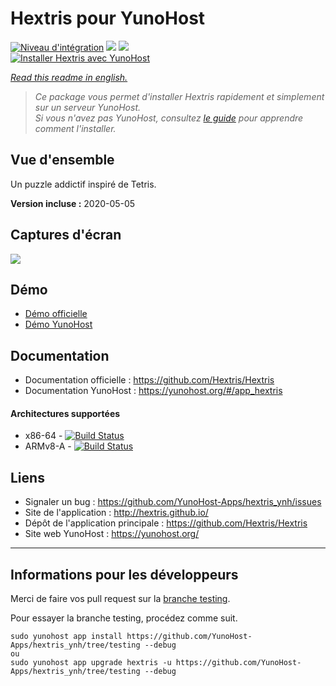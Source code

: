 # Hextris pour YunoHost

[![Niveau d'intégration](https://dash.yunohost.org/integration/hextris.svg)](https://dash.yunohost.org/appci/app/hextris) ![](https://ci-apps.yunohost.org/ci/badges/hextris.status.svg) ![](https://ci-apps.yunohost.org/ci/badges/hextris.maintain.svg)  
[![Installer Hextris avec YunoHost](https://install-app.yunohost.org/install-with-yunohost.png)](https://install-app.yunohost.org/?app=hextris)

*[Read this readme in english.](./README.md)* 

> *Ce package vous permet d'installer Hextris rapidement et simplement sur un serveur YunoHost.  
Si vous n'avez pas YunoHost, consultez [le guide](https://yunohost.org/#/install) pour apprendre comment l'installer.*

## Vue d'ensemble
Un puzzle addictif inspiré de Tetris.

**Version incluse :** 2020-05-05

## Captures d'écran

![](https://raw.githubusercontent.com/YunoHost-Apps/hextris_ynh/master/screenshot.jpg)

## Démo

* [Démo officielle](http://hextris.io/)
* [Démo YunoHost](https://demo.yunohost.org/hextris/)

## Documentation

 * Documentation officielle : https://github.com/Hextris/Hextris
 * Documentation YunoHost : https://yunohost.org/#/app_hextris


#### Architectures supportées

* x86-64 - [![Build Status](https://ci-apps.yunohost.org/ci/logs/hextris%20%28Apps%29.svg)](https://ci-apps.yunohost.org/ci/apps/hextris/)
* ARMv8-A - [![Build Status](https://ci-apps-arm.yunohost.org/ci/logs/hextris%20%28Apps%29.svg)](https://ci-apps-arm.yunohost.org/ci/apps/hextris/)

## Liens

 * Signaler un bug : https://github.com/YunoHost-Apps/hextris_ynh/issues
 * Site de l'application : http://hextris.github.io/
 * Dépôt de l'application principale : https://github.com/Hextris/Hextris
 * Site web YunoHost : https://yunohost.org/

---

## Informations pour les développeurs

Merci de faire vos pull request sur la [branche testing](https://github.com/YunoHost-Apps/hextris_ynh/tree/testing).

Pour essayer la branche testing, procédez comme suit.
```
sudo yunohost app install https://github.com/YunoHost-Apps/hextris_ynh/tree/testing --debug
ou
sudo yunohost app upgrade hextris -u https://github.com/YunoHost-Apps/hextris_ynh/tree/testing --debug
```
